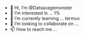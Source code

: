 - 👋 Hi, I’m @Datsavagemonster
- 👀 I’m interested in ... 1%
- 🌱 I’m currently learning ... termux
- 💞️ I’m looking to collaborate on ... 
- 📫 How to reach me ... 

<!---
Datsavagemonster/Datsavagemonster is a ✨ special ✨ repository because its `README.md` (this file) appears on your GitHub profile.
You can click the Preview link to take a look at your changes.
--->
